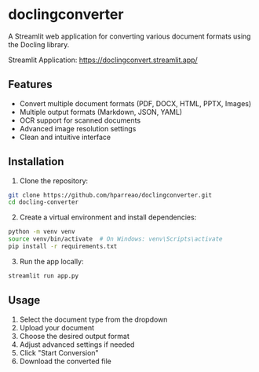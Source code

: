 # doclingconverter

A Streamlit web application for converting various document formats using the Docling library.

Streamlit Application: https://doclingconvert.streamlit.app/

## Features

- Convert multiple document formats (PDF, DOCX, HTML, PPTX, Images)
- Multiple output formats (Markdown, JSON, YAML)
- OCR support for scanned documents
- Advanced image resolution settings
- Clean and intuitive interface

## Installation

1. Clone the repository:
```bash
git clone https://github.com/hparreao/doclingconverter.git
cd docling-converter
```

2. Create a virtual environment and install dependencies:
```bash
python -m venv venv
source venv/bin/activate  # On Windows: venv\Scripts\activate
pip install -r requirements.txt
```

3. Run the app locally:
```bash
streamlit run app.py
```

## Usage

1. Select the document type from the dropdown
2. Upload your document
3. Choose the desired output format
4. Adjust advanced settings if needed
5. Click "Start Conversion"
6. Download the converted file
